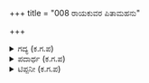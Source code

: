 +++
title = "008 ರಾಯಕುವರ ಪಿತಾಮಹನು"

+++

<details><summary>ಗದ್ಯ (ಕ.ಗ.ಪ) </summary>

8. ಪ್ರಭು ನಮ್ಮ ರಾಜಕುಮಾರನು ಮಹಾವೀರನಾಗಿದ್ದಾನೆ. ಶತ್ರುರಾಯರುಗಳಿಗೆ ಕುಠಾರ ಪ್ರಾಯನಾಗಿದ್ದಾನೆ ! ಕೌರವರಾಯ ಸೇನೆಯನ್ನು ಮುರಿದವನಾಗಿದ್ದಾನೆ, ಕುರುಕುಲ ಎಂಬ ಆನೆಯ ಪಾಲಿಗೆ ಸಿಂಹನಾಗಿದ್ದಾನೆ. ಜೀಯ ಕೇಳು. ಕರ್ಣ ದ್ರೋಣ ಭೀಷ್ಮ ಮೊದಲಾದ ಅಖಿಳ ಕೌರವ ರಾಯದಳವನ್ನು ಗೆದ್ದು ಉತ್ತರ ಗೋಗ್ರಹಣದ ದನಕರುಗಳನ್ನು ಹಿಂದಕ್ಕೆ ಕರೆತಂದಿದ್ದಾನೆ..."
</details>

<details><summary>ಪದಾರ್ಥ (ಕ.ಗ.ಪ) </summary>

ಕುಠಾರ-ಕತ್ತಿ, ರಿಪುರಾಯ-ಶತ್ರುರಾಜ, ಥಟ್ಟು-ಸೇನೆ, ಪಂಚಾಸ್ಯ-ಸಿಂಹ, ತುರು-ದನ, ಮರಳಿಚು-ಮರಳಿಸು (ಇಚು-ಪ್ರತ್ಯಯ)
</details>

<details><summary>ಟಿಪ್ಪನೀ (ಕ.ಗ.ಪ) </summary>

(ಇಲ್ಲಿ ರಾಯಕುವರ 'ಪಿತಾಮಹ' ಎಂಬ ಶಬ್ದಕ್ಕೆ ಅರ್ಥ ಹೇಳುವುದು ಕಷ್ಟ ! 'ರಾಯಕುವರ ಪಿತಾಮಹ' ಎಂದರೆ ವಿರಾಟವಂಶದ ಪಾಲಿಗೆ ತುಂಬ ದೊಡ್ಡವನು, ಹಿರಿಯ, ದುರ್ಭೇದ್ಯ ಎಂದು ಅರ್ಥ ಮಾಡಬಹುದಾಗಿದೆ)  
ಮೊದಲ ಮೂರು ಸಾಲುಗಳು ಬಿರುದಿನ ಘೋಷಣೆಯ ರೂಪದಲ್ಲಿವೆ.
</details>
